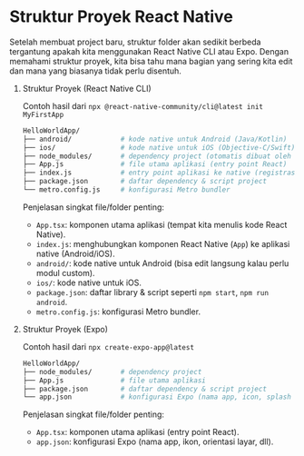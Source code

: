 # Struktur Proyek React Native

Setelah membuat project baru, struktur folder akan sedikit berbeda tergantung apakah kita menggunakan React Native CLI atau Expo. Dengan memahami struktur proyek, kita bisa tahu mana bagian yang sering kita edit dan mana yang biasanya tidak perlu disentuh.

1. Struktur Proyek (React Native CLI)

    Contoh hasil dari `npx @react-native-community/cli@latest init MyFirstApp`
    ```bash
    HelloWorldApp/
    ├── android/            # kode native untuk Android (Java/Kotlin)
    ├── ios/                # kode native untuk iOS (Objective-C/Swift)
    ├── node_modules/       # dependency project (otomatis dibuat oleh npm/yarn)
    ├── App.js              # file utama aplikasi (entry point React)
    ├── index.js            # entry point aplikasi ke native (registrasi root component)
    ├── package.json        # daftar dependency & script project
    └── metro.config.js     # konfigurasi Metro bundler
    ```
    Penjelasan singkat file/folder penting:
    - `App.tsx`: komponen utama aplikasi (tempat kita menulis kode React Native).
    - `index.js`: menghubungkan komponen React Native (`App`) ke aplikasi native (Android/iOS).
    - `android/`: kode native untuk Android (bisa edit langsung kalau perlu modul custom).
    - `ios/`: kode native untuk iOS.
    - `package.json`: daftar library & script seperti `npm start`, `npm run android`.
    - `metro.config.js`: konfigurasi Metro bundler.

2. Struktur Proyek (Expo)

    Contoh hasil dari `npx create-expo-app@latest`
    ```bash
    HelloWorldApp/
    ├── node_modules/       # dependency project
    ├── App.js              # file utama aplikasi
    ├── package.json        # daftar dependency & script project
    └── app.json            # konfigurasi Expo (nama app, icon, splash screen, dsb.)

    ```
    Penjelasan singkat file/folder penting:
    - `App.tsx`: komponen utama aplikasi (entry point React).
    - `app.json`: konfigurasi Expo (nama app, ikon, orientasi layar, dll).
    
